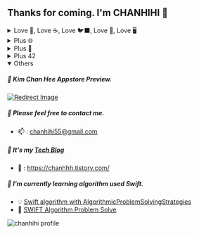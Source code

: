 ## Thanks for coming. I'm CHANHIHI 👋

<details>
<summary> Love 🍏, Love ☕️, Love 🐦‍⬛, Love 📱, Love 🖥 </summary>

## Love Apple ecosystem, Cocoa, Swift, iOS, macOS

## 모바일 / 클라이언트 개발 2021.09 ~ 진행중

### 🖥 42Box macOS 앱으로 클라이언트 개발을 시작하였습니다.

- 42서울 학생들의 일상적인 불편함을 줄이고, 자주 사용하는 웹 서비스를 쉽게 접근할 수 있도록 모은 플랫폼 앱입니다.
- [📎 42 Box macOS Github](https://github.com/42Box)

</br>

### 📱 42Box iOS 앱으로 모바일 개발을 시작하였습니다.

- 42Box macOS 애플리케이션을 iOS로 모바일 환경에 맞춰 마이그레이션하여 배포하였습니다.
- 여러 웹 링크를 쉽게 저장하고 폴더별로 정리하여 손쉽게 접근할 수 있는 앱을 만들었습니다.
- [📎 42 Box iOS Github](https://github.com/42Box/iOS)
- [🍏 42 Box Appstore Link](https://apps.apple.com/in/app/42box/id6499335551)

</br>

### 🐦‍⬛ Swift/C++로 알고리즘 문제 풀이(PS)를 하고 있습니다.

- 2024년 10월 20일 기준, Swift로 약 540문제, C++17로 85문제의 알고리즘 문제를 해결했습니다.
- [📎 Solved.ad Chanhihi ![image](https://github.com/user-attachments/assets/9d76acd6-d6bc-4af0-a1e4-c5edbcd1dc28)](https://solved.ac/profile/chanhihi)

</br>

### 🍏 Modular Architecture를 학습하고 프로젝트에 적용한 경험이 있습니다.

- 3D 단백질 구조를 시각화하는 프로젝트(SceneKit 사용)
- Tuist를 활용하여 각 모듈을 레이어별로 분리하고, 객체지향 원칙을 중점으로 프로그래밍을 진행했습니다.
- [📎 Swifty Proteins](https://github.com/chanheki/swifty-proteins)

</br>

### ☕️ open-meteo/sdk 오픈소스에 기여한 경험이 있습니다.

- SwiftUI에 익숙해지기 위해 토이 프로젝트를 진행하던 중, 날씨 관련 OpenAPI SDK에 기여했습니다.
- [📎 Side Weather App + OpenAPI(open-meteo)](https://github.com/chanheki/mobileModule03)
    - [🧑 open-meteo/sdk Swift Contributors](https://github.com/open-meteo/sdk)

</br>

### 🕹 그 외 토이 프로젝트

- [📎 Side Calculator App + Expression](https://github.com/chanheki/mobileModule00)
- [📎 Side Delivery App](https://github.com/PPang-Delivery/PPang-Delivery)

</br>

---

</br>

</details>

<details>
<summary> Plus 🌐 </summary>

## 웹 개발 2022.09 ~ 진행중

### 도서관 웹 서비스 [집현전](42library.kr) (2022.09 시작)

- 22년 9월 42library에서 [백엔드](https://github.com/jiphyeonjeon-42/backend)개발로 시작
- 23년 부터 클라이언트 개발자로 전향 후 메인테이너로써 활동하여 [프론트엔드](https://github.com/jiphyeonjeon-42/backend)에 직간접적으로 도움을 주고 있습니다.
- [🌐 42 도서관 집현전 서비스 바로가기](https://42library.kr/)

</br>

### 생성형 AI를 사용하여 편지 형태로 나타낸 유저 맞춤형 기록 서비스 [심심조각](https://www.dear-my-peace.site/) (2024.06 시작)

- 24년 ReacNative로 iOS + 웹 까지 함께 개발 [클라이언트](https://github.com/DearMyPeace/simsim-client)담당
- [🌐 심심조각 서비스 바로가기](https://dear-my-peace.site/)

</br>

---

</br>

</details>

<details>
<summary> Plus 🤖 </summary>

## 펌웨어 개발 2020.01 ~ 2021.09

저는 임베디드(펌웨어)분야에서 SW개발의 21개월의 경력이 있습니다. ⌚️

### 담당 업무

- C/C++, C#을 사용한 펌웨어 및 테스트 툴의 개발, 연구, 제작
- Infineon Creator를 활용한 ARM Cortex-M0+ 코어 기반의 베어 메탈 프로그래밍
- Winform을 이용한 FTM 테스트 툴 제작 및 블루투스를 통한 스마트워치 연동 테스트
- BLE를 통한 모바일 앱과 연동 (독자 프로토콜 개발)

</br>

### 담당 프로젝트

- 스마트워치 디바이스의 펌웨어 개발 및 테스팅
- 캠핑카 터치 컨트롤 패널 개발
- 적외선(IR) 리모트 컨트롤러 개발 및 테스팅
- TPMS 테스트 툴 개발

</br>

### 경험
- 사용자 중심 설계와 시스템 안정성의 중요성 경험
- zeplin을 통한 디자이너와 협업 경험

</br>

---

</br>

</details>

<details>
<summary> Plus 42 </summary>

## 42서울 7기 카뎃 2022.07 ~ 2024.07

### C++98로 개발한 HTTP/1.1 기반 Webserver

- POSIX / KQueue 기반 웹 서버 프로그램입니다.
- HTTP 1.1 기반으로 Method CRUD 구현하였습니다.
- [📎 Webserver](https://github.com/MyLittleWebServer/webserv)

</br>

### Web Socket을 활용한 핑퐁 게임 구현 (프론트앤드)

- Next.JS(App Router) / React를 사용하여 개발 하였습니다.
- [📎 Trascendence](https://github.com/LastExTrascendence/frontend)

</br>

### 활동

- [🧑🏻‍💻 chanheki](https://github.com/chanheki)
- 7기 곤마스터 (2023.11 ~ 2024.04)
- 도서관 동아리 집현전 회장 (2022.11 ~ 2024.07)

![image](https://github.com/user-attachments/assets/7bfef225-3c37-433f-b645-dc739a3b43cf)

</br>

---

</br>

</details>

<details open>
<summary> Others </summary>

##### 🍏 Kim Chan Hee Appstore Preview.

[![Redirect Image](https://github.com/user-attachments/assets/ebbe2fd9-a4ec-47f6-8d21-4ed29113802c)](https://url.kr/x9a556)

##### 💬 Please feel free to contact me.
 + 📫 : chanhihi55@gmail.com

##### 💾 It's my [Tech Blog]
  +  📎 : https://chanhhh.tistory.com/

##### 🌱 I’m currently learning algorithm used Swift.
  + 💡 [Swift algorithm with AlgorithmicProblemSolvingStrategies]
  + 🤔 [SWIFT Algorithm Problem Solve]

![chanhihi profile](http://mazandi.herokuapp.com/api?handle=chanhihi&theme=dark)

</details>


<!-- ### 저는 IOS 개발자를 지망하고 있습니다. 🍏 
#### 저는 펌웨어 개발자로 한번 다녀온 경험이 있습니다. (주력 BLE, 약 2년) 🔭 

##### 🌱 swift를 사용해서 알고리즘 공부중에 있습니다.
  + 🤔 [SWIFT Algorithm]
##### 📖 현재 [42SEOUL] 7기 카뎃입니다.
  + 🧑🏻‍💻 : chanheki
##### 💾 [Tech Blog]도 운영중입니다.
  +  📎 : https://chanhhh.tistory.com/
##### 💬 궁금하신 점이 있으시다면 연락주세요.
 + 📫 : chanhihi55@gmail.com
-->

[Tech Blog]: https://chanhhh.tistory.com/ "chanhhh_tstory"
[SWIFT Algorithm Problem Solve]: https://github.com/chanhihi/Swift-Storage#-repositories-written-in-swift-language "swift_storage"
[Swift algorithm with AlgorithmicProblemSolvingStrategies]: https://github.com/chanheki/AlgorithmicProblemSolvingStrategies "AlgorithmicProblemSolvingStrategies"
[42SEOUL]: https://42seoul.kr/seoul42/contents/view?contentsNo=14&level=2&menuNo=30 "42seoul_studies"
[repositories]: https://github.com/chanheki "chanheki 42 repositories"

<!--
**chanhihi/chanhihi** is a ✨ _special_ ✨ repository because its `README.md` (this file) appears on your GitHub profile.

Here are some ideas to get you started:

#### I`m always do my best in a positive attitude. 
I like collaboration because I like to meet and talk to people.

---

- 🔭 I’m currently working on ...
- 🌱 I’m currently learning ...
- 👯 I’m looking to collaborate on ...
- 🤔 I’m looking for help with ...
- 💬 Ask me about ...
- 📫 How to reach me: ...
- 😄 Pronouns: ...
- ⚡ Fun fact: ...
-->

<!-- 영문 버전

</br>
##### 🍏 These are swift-based projects.
- [📎 42 Box iOS Github](https://github.com/42Box/iOS)
    - [🍏 42 Box Appstore](https://apps.apple.com/in/app/42box/id6499335551)
    - 42Box can easily store multiple web links and organize them by folder.
- [📎 42 Box macOS Github](https://github.com/42Box)
    - 42Box macOS Version
- [📎 Swifty Proteins](https://github.com/chanheki/swifty-proteins)
    - 3D Protein Structure Visualization Project (PDB)
    - Modular Architecture
- [📎 Side Weather App + OpenAPI(open-meteo)](https://github.com/chanheki/mobileModule03)
    - [🧑 open-meteo/sdk Swift Contributors](https://github.com/open-meteo/sdk)
- [📎 Side Calculator App + Expression](https://github.com/chanheki/mobileModule00)
- [📎 Side Delivery App](https://github.com/PPang-Delivery/PPang-Delivery)
</br>

##### 🌐 These are the projects created with my web stack.
- [📎 42 도서관 집현전 Develop FE/BE](https://github.com/jiphyeonjeon-42/frontend)
    - [🌐 42 도서관 집현전](https://42library.kr/)
- [📎 42 Box CI/CD Management FE](https://github.com/42Box/front-end2.0)
- [📎 Web Sockets을 이용한 PingPong Game FE](https://github.com/LastExTrascendence/frontend)
- [📎 C++98로 개발한 Webserver](https://github.com/MyLittleWebServer/webserv)
</br>

##### 📖 I’m currently [42SEOUL] 7th Learner.
  + 🧑🏻‍💻 : chanheki [repositories]

##### 🧶 Private
- [Blog](https://chanhhh.tistory.com/)
- [Insta](https://www.instagram.com/_20200505_/)

-->
